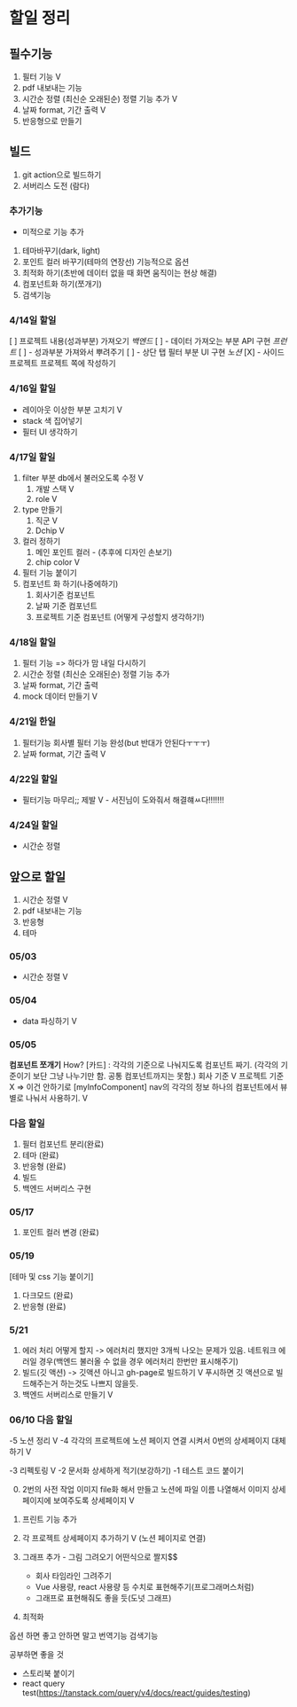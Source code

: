 # 할일 정리

## 필수기능

1. 필터 기능 V
2. pdf 내보내는 기능
3. 시간순 정렬 (최신순 오래된순) 정렬 기능 추가 V
4. 날짜 format, 기간 출력 V
5. 반응형으로 만들기

## 빌드

1. git action으로 빌드하기
2. 서버리스 도전 (람다)

### 추가기능

- 미적으로 기능 추가

1. 테마바꾸기(dark, light)
2. 포인트 컬러 바꾸기(테마의 연장선)
기능적으로 옵션
3. 최적화 하기(초반에 데이터 없을 때 화면 움직이는 현상 해결)
4. 컴포넌트화 하기(쪼개기)
5. 검색기능

### 4/14일 할일

[ ] 프로젝트 내용(성과부분) 가져오기
    *백엔드*
    [ ] - 데이터 가져오는 부분 API 구현
    *프런트*
    [ ] - 성과부분 가져와서 뿌려주기
    [ ] - 상단 탭 필터 부분 UI 구현
*노션*
[X] - 사이드 프로젝트 프로젝트 쪽에 작성하기

### 4/16일 할일

- 레이아웃 이상한 부분 고치기 V
- stack 색 집어넣기
- 필터 UI 생각하기

### 4/17일 할일

1. filter 부분 db에서 불러오도록 수정 V
   1. 개발 스택 V
   2. role V
2. type 만들기
   1. 직군 V
   2. Dchip V
3. 컬러 정하기
   1. 메인 포인트 컬러 - (추후에 디자인 손보기)
   2. chip color V
4. 필터 기능 붙이기
5. 컴포넌트 화 하기(나중에하기)
   1. 회사기준 컴포넌트
   2. 날짜 기준 컴포넌트
   3. 프로젝트 기준 컴포넌트
    (어떻게 구성할지 생각하기!)

### 4/18일 할일

1. 필터 기능 =>  하다가 맘 내일 다시하기
2. 시간순 정렬 (최신순 오래된순) 정렬 기능 추가
3. 날짜 format, 기간 출력
4. mock 데이터 만들기 V

### 4/21일 한일

1. 필터기능 회사별 필터 기능 완성(but 반대가 안된다ㅜㅜㅜ)
2. 날짜 format, 기간 출력 V

### 4/22일 할일

- 필터기능 마무리;; 제발 V - 서진님이 도와줘서 해결햬ㅆ다!!!!!!!

### 4/24일 할일

- 시간순 정렬

## 앞으로 할일

1. 시간순 정렬 V
2. pdf 내보내는 기능
3. 반응형
4. 테마

### 05/03

- 시간순 정렬 V

### 05/04

- data 파싱하기 V

### 05/05

**컴포넌트 쪼개기**
How?
[카드] : 각각의 기준으로 나눠지도록 컴포넌트 짜기.
   (각각의 기준이기 보단 그냥 나누기만 함. 공통 컴포넌트까지는 못함.)
회사 기준 V
프로젝트 기준 X => 이건 안하기로
[myInfoComponent]
nav의 각각의 정보 하나의 컴포넌트에서 뷰별로 나눠서 사용하기. V

### 다음 할일

1. 필터 컴포넌트 분리(완료)
2. 테마 (완료)
3. 반응형 (완료)
4. 빌드
5. 백엔드 서버리스 구현

### 05/17

1. 포인트 컬러 변경 (완료)

### 05/19

[테마 및 css 기능 붙이기]

1. 다크모드 (완료)
2. 반응형 (완료)

### 5/21

1. 에러 처리 어떻게 할지 -> 에러처리 했지만 3개씩 나오는 문제가 있음. 네트워크 에러일 경우(백엔드 불러올 수 없을 경우 에러처리 한번만 표시해주기)
2. 빌드(깃 액션) -> 깃액션 아니고 gh-page로 빌드하기 V
   푸시하면 깃 액션으로 빌드해주는거 하는것도 나쁘지 않을듯.
3. 백엔드 서버리스로 만들기 V

### 06/10 다음 할일

-5 노션 정리 V
-4 각각의 프로젝트에 노션 페이지 연결 시켜서 0번의 상세페이지 대체하기 V

-3 리펙토링 V
-2 문서화
   상세하게 적기(보강하기)
-1 테스트 코드 붙이기

0. 2번의 사전 작업 이미지 file화 해서 만들고 노션에 파일 이름 나열해서 이미지 상세페이지에 보여주도록
상세페이지 V

1. 프린트 기능 추가
2. 각 프로젝트 상세페이지 추가하기 V (노션 페이지로 연결)
3. 그래프 추가 - 그림 그려오기 어떤식으로 짤지$$
   - 회사 타임라인 그려주기
   - Vue 사용량, react 사용량 등 수치로 표현해주기(프로그래머스처럼)
   - 그래프로 표현해줘도 좋을 듯(도넛 그래프)
4. 최적화

옵션 하면 좋고 안하면 말고
번역기능
검색기능

공부하면 좋을 것

- 스토리북 붙이기
- react query test(https://tanstack.com/query/v4/docs/react/guides/testing)